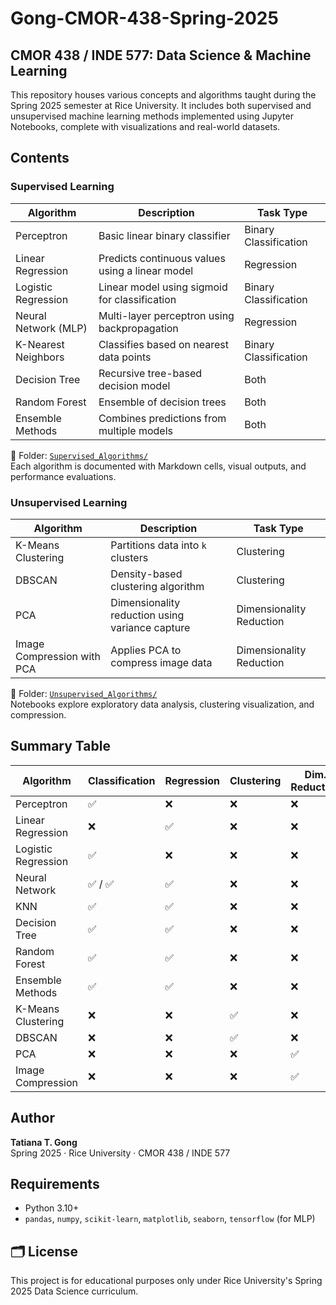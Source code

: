 # Gong-CMOR-438-Spring-2025  
## CMOR 438 / INDE 577: Data Science & Machine Learning  
This repository houses various concepts and algorithms taught during the Spring 2025 semester at Rice University. It includes both supervised and unsupervised machine learning methods implemented using Jupyter Notebooks, complete with visualizations and real-world datasets.

## Contents

### Supervised Learning

| Algorithm              | Description                                        | Task Type               |
|------------------------|----------------------------------------------------|--------------------------|
| Perceptron             | Basic linear binary classifier                     | Binary Classification    |
| Linear Regression      | Predicts continuous values using a linear model    | Regression               |
| Logistic Regression    | Linear model using sigmoid for classification      | Binary Classification    |
| Neural Network (MLP)   | Multi-layer perceptron using backpropagation       | Regression               |
| K-Nearest Neighbors    | Classifies based on nearest data points            | Binary Classification    |
| Decision Tree          | Recursive tree-based decision model                | Both                     |
| Random Forest          | Ensemble of decision trees                         | Both                     |
| Ensemble Methods       | Combines predictions from multiple models          | Both                     |

📁 Folder: [`Supervised_Algorithms/`](/Supervised%20Learning/)  
Each algorithm is documented with Markdown cells, visual outputs, and performance evaluations.

### Unsupervised Learning

| Algorithm                     | Description                                      | Task Type               |
|------------------------------|--------------------------------------------------|--------------------------|
| K-Means Clustering           | Partitions data into `k` clusters                | Clustering               |
| DBSCAN                       | Density-based clustering algorithm               | Clustering               |
| PCA                          | Dimensionality reduction using variance capture | Dimensionality Reduction |
| Image Compression with PCA   | Applies PCA to compress image data               | Dimensionality Reduction |

📁 Folder: [`Unsupervised_Algorithms/`](/Unsupervised%20Learning/)  
Notebooks explore exploratory data analysis, clustering visualization, and compression.

## Summary Table

| Algorithm           | Classification | Regression | Clustering | Dim. Reduction |
|--------------------|----------------|------------|------------|----------------|
| Perceptron         | ✅             | ❌         | ❌         | ❌             |
| Linear Regression  | ❌             | ✅         | ❌         | ❌             |
| Logistic Regression| ✅             | ❌         | ❌         | ❌             |
| Neural Network     | ✅ / ✅         | ✅         | ❌         | ❌             |
| KNN                | ✅             | ✅         | ❌         | ❌             |
| Decision Tree      | ✅             | ✅         | ❌         | ❌             |
| Random Forest      | ✅             | ✅         | ❌         | ❌             |
| Ensemble Methods   | ✅             | ✅         | ❌         | ❌             |
| K-Means Clustering | ❌             | ❌         | ✅         | ❌             |
| DBSCAN             | ❌             | ❌         | ✅         | ❌             |
| PCA                | ❌             | ❌         | ❌         | ✅             |
| Image Compression  | ❌             | ❌         | ❌         | ✅             |

## Author
**Tatiana T. Gong**  
Spring 2025 · Rice University · CMOR 438 / INDE 577

## Requirements
- Python 3.10+
- `pandas`, `numpy`, `scikit-learn`, `matplotlib`, `seaborn`, `tensorflow` (for MLP)

## 🗂️ License
This project is for educational purposes only under Rice University's Spring 2025 Data Science curriculum.
